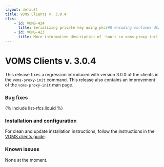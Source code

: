 ```yaml
---
layout: default
title: VOMS Clients v. 3.0.4
rfcs:
    - id: VOMS-424
      title: Serializing private key using pkcs#8 encoding confuses dCache clients
    - id: VOMS-423
      title: More informative description of -hours in voms-proxy-init man page (and help message). 
---
```


# VOMS Clients v. 3.0.4

This release fixes a regression introduced with version 3.0.0 of the clients in
the `voms-proxy-init` command. This release also contains an improvement of the 
`voms-proxy-init` man page.

### Bug fixes

{% include list-rfcs.liquid %}

### Installation and configuration

For clean and update installation instructions, follow the instructions in the [VOMS clients guide]({{site.baseurl}}/documentation/voms-clients-guide).

### Known issues

None at the moment.
